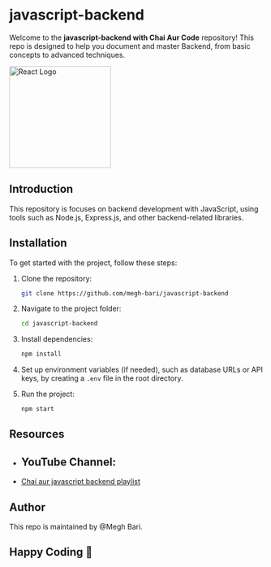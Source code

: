 # javascript-backend

Welcome to the **javascript-backend with Chai Aur Code** repository!  This repo is designed to help you document and master Backend, from basic concepts to advanced techniques.


<img src="https://www.keycdn.com/img/support/javascript-lg.webp" alt="React Logo" height="200">



## Introduction

This repository is focuses on backend development with JavaScript, using tools such as Node.js, Express.js, and other backend-related libraries.

## Installation

To get started with the project, follow these steps:

1. Clone the repository:
   ```bash
   git clone https://github.com/megh-bari/javascript-backend
   ```

2. Navigate to the project folder:
   ```bash
   cd javascript-backend
   ```

3. Install dependencies:
   ```bash
   npm install
   ```

4. Set up environment variables (if needed), such as database URLs or API keys, by creating a `.env` file in the root directory.

5. Run the project:
   ```bash
   npm start
   ```

## Resources

- ## YouTube Channel:

- [Chai aur javascript backend playlist](https://youtube.com/playlist?list=PLu71SKxNbfoBGh_8p_NS-ZAh6v7HhYqHW&si=SQ8c5Kdgf3OGRR2Q)

## Author

This repo is maintained by @Megh Bari.

## Happy Coding 🎉